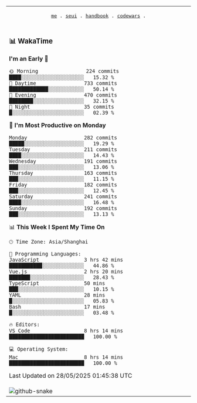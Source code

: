 
<div align="center">

<table>
<tr><td>
  <p align="center">
  <samp>
    <a href="https://github.com/SeaMmMm/SeaMmMm">me</a> .
    <a href="https://github.com/SeaMmMm/se-element">seui</a> .
    <a href="https://github.com/SeaMmMm/HandBook">handbook</a> .
    <a href="https://github.com/SeaMmMm/codeWars">codewars</a> .
  </samp>
    </p>
</td></tr>

<tr><td>

### 📊 WakaTime

<!--START_SECTION:waka-->
**I'm an Early 🐤** 

```text
🌞 Morning                224 commits         ████░░░░░░░░░░░░░░░░░░░░░   15.32 % 
🌆 Daytime                733 commits         █████████████░░░░░░░░░░░░   50.14 % 
🌃 Evening                470 commits         ████████░░░░░░░░░░░░░░░░░   32.15 % 
🌙 Night                  35 commits          █░░░░░░░░░░░░░░░░░░░░░░░░   02.39 % 
```
📅 **I'm Most Productive on Monday** 

```text
Monday                   282 commits         █████░░░░░░░░░░░░░░░░░░░░   19.29 % 
Tuesday                  211 commits         ████░░░░░░░░░░░░░░░░░░░░░   14.43 % 
Wednesday                191 commits         ███░░░░░░░░░░░░░░░░░░░░░░   13.06 % 
Thursday                 163 commits         ███░░░░░░░░░░░░░░░░░░░░░░   11.15 % 
Friday                   182 commits         ███░░░░░░░░░░░░░░░░░░░░░░   12.45 % 
Saturday                 241 commits         ████░░░░░░░░░░░░░░░░░░░░░   16.48 % 
Sunday                   192 commits         ███░░░░░░░░░░░░░░░░░░░░░░   13.13 % 
```


📊 **This Week I Spent My Time On** 

```text
🕑︎ Time Zone: Asia/Shanghai

💬 Programming Languages: 
JavaScript               3 hrs 42 mins       ███████████░░░░░░░░░░░░░░   44.86 % 
Vue.js                   2 hrs 20 mins       ███████░░░░░░░░░░░░░░░░░░   28.43 % 
TypeScript               50 mins             ███░░░░░░░░░░░░░░░░░░░░░░   10.15 % 
YAML                     28 mins             █░░░░░░░░░░░░░░░░░░░░░░░░   05.83 % 
Bash                     17 mins             █░░░░░░░░░░░░░░░░░░░░░░░░   03.48 % 

🔥 Editors: 
VS Code                  8 hrs 14 mins       █████████████████████████   100.00 % 

💻 Operating System: 
Mac                      8 hrs 14 mins       █████████████████████████   100.00 % 
```


 Last Updated on 28/05/2025 01:45:38 UTC
<!--END_SECTION:waka-->
</td></tr>

<tr><td>
  <img alt="github-snake" src="profile-snake-contrib/github-user-contribution.svg"/>
</td></tr>

</table>
